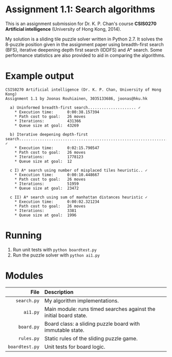 Assignment 1.1: Search algorithms
=================

This is an assignment submission for Dr. K. P. Chan's course **CSIS0270 Artificial intelligence**  (University of Hong Kong, 2014).

My solution is a sliding tile puzzle solver written in Python 2.7. It solves the 8-puzzle position given in the assignment paper using breadth-first search (BFS), iterative deepening depth first search (IDDFS) and A* search. Some performance statistics are also provided to aid in comparing the algorithms.

Example output
==============

```
CSIS0270 Artificial intelligence (Dr. K. P. Chan, University of Hong Kong)
Assignment 1.1 by Joonas Rouhiainen, 3035133686, joonas@hku.hk

  a) Uninformed breadth-first search..................... ✓
    * Execution time:      0:00:38.157394
    * Path cost to goal:   26 moves
    * Iterations:          431366
    * Queue size at goal:  43269

  b) Iterative deepening depth-first search........................................................................................ ✓
    * Execution time:      0:02:15.790547
    * Path cost to goal:   26 moves
    * Iterations:          1778123
    * Queue size at goal:  12

  c I) A* search using number of misplaced tiles heuristic.. ✓
    * Execution time:      0:00:10.448667
    * Path cost to goal:   26 moves
    * Iterations:          51959
    * Queue size at goal:  23472

  c II) A* search using sum of manhattan distances heuristic ✓
    * Execution time:      0:00:02.321234
    * Path cost to goal:   26 moves
    * Iterations:          3381
    * Queue size at goal:  1996

```

Running
=======

1. Run unit tests with `python boardtest.py`
2. Run the puzzle solver with `python ai1.py`

Modules
=======

File           | Description
--------------:|:-------------------------------------------------------------------------------
   `search.py` | My algorithm implementations.
      `ai1.py` | Main module: runs timed searches against the initial board state.
    `board.py` | Board class: a sliding puzzle board with immutable state.
    `rules.py` | Static rules of the sliding puzzle game.
`boardtest.py` | Unit tests for board logic.